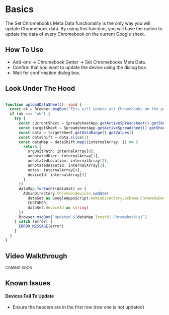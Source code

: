 # Basics

The Set Chromebooks Meta Data functionality is the only way you will update Chromebook data.
By using this function, you will have the option to update the data of every Chromebook on the current Google sheet.

## How To Use

* Add-ons -> Chromebook Getter -> Set Chromebooks Meta Data.
* Confirm that you want to update the device using the dialog box.
* Wait for confirmation dialog box.

## Look Under The Hood

```ts

function uploadDataSheet(): void {
  const ok = Browser.msgBox('This will update all Chromebooks on the page with changes, Are you sure?', Browser.Buttons.OK_CANCEL)
  if (ok === 'ok') {
    try {
      const currentSheet = SpreadsheetApp.getActiveSpreadsheet().getSheetName()
      const targetSheet = SpreadsheetApp.getActiveSpreadsheet().getSheetByName(currentSheet)
      const data = targetSheet.getDataRange().getValues()
      const dataShift = data.slice(1)
      const dataMap = dataShift.map((internalArray, i) => {
        return {
          orgUnitPath: internalArray[0],
          annotatedUser: internalArray[1],
          annotatedLocation: internalArray[2],
          annotatedAssetId: internalArray[3],
          notes: internalArray[4],
          deviceId: internalArray[9]
        }
      })
      dataMap.forEach((dataSet) => {
        AdminDirectory.Chromeosdevices.update(
          dataSet as GoogleAppsScript.AdminDirectory.Schema.ChromeOsDevice,
          CUSTOMER,
          dataSet.deviceId as string)
      })
      Browser.msgBox(`Updated ${dataMap.length} Chromebook(s)`)
    } catch (error) {
      ERROR_MESSAGE(error)
    }
  }
}

```

## Video Walkthrough

<sup>COMING SOON</sup>

## Known Issues

#### Devices Fail To Update

* Ensure the headers are in the first row (row one is not updated)
